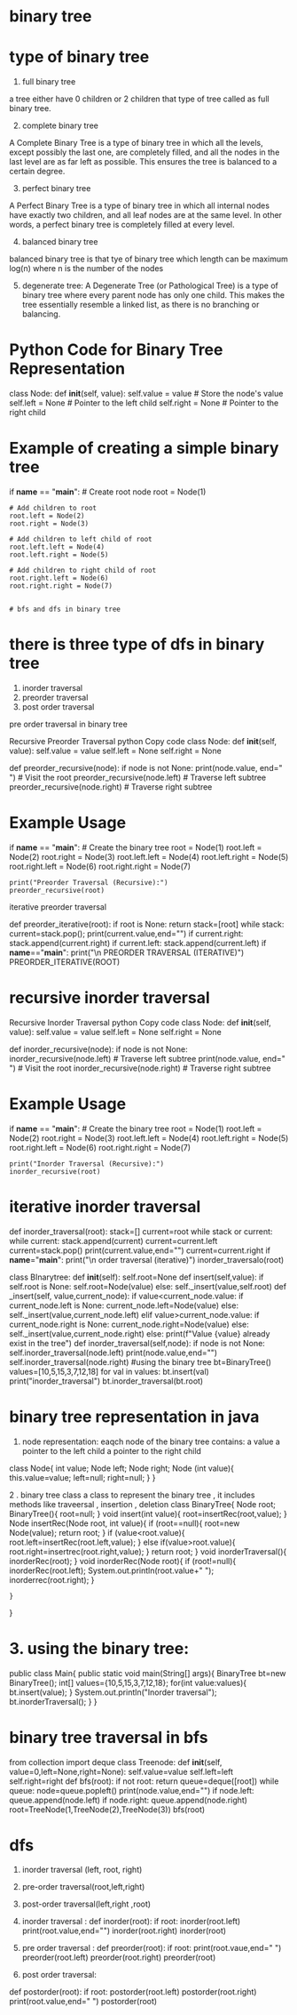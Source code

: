 # binary tree

# type of binary tree
1. full binary tree

a tree either have 0 children or 2 children that type of tree called as full binary tree.

2. complete binary tree

A Complete Binary Tree is a type of binary tree in which all the levels, except possibly the last one, are completely filled, and all the nodes in the last level are as far left as possible. This ensures the tree is balanced to a certain degree.

3. perfect binary tree

A Perfect Binary Tree is a type of binary tree in which all internal nodes have exactly two children, and all leaf nodes are at the same level. In other words, a perfect binary tree is completely filled at every level.

4. balanced binary tree

balanced binary tree is that tye of binary tree which length can be maximum log(n) where n is the number of the nodes

5. degenerate tree:
A Degenerate Tree (or Pathological Tree) is a type of binary tree where every parent node has only one child. This makes the tree essentially resemble a linked list, as there is no branching or balancing.


# Python Code for Binary Tree Representation

class Node:
    def __init__(self, value):
        self.value = value   # Store the node's value
        self.left = None     # Pointer to the left child
        self.right = None    # Pointer to the right child

# Example of creating a simple binary tree
if __name__ == "__main__":
    # Create root node
    root = Node(1)
    
    # Add children to root
    root.left = Node(2)
    root.right = Node(3)
    
    # Add children to left child of root
    root.left.left = Node(4)
    root.left.right = Node(5)
    
    # Add children to right child of root
    root.right.left = Node(6)
    root.right.right = Node(7)


    # bfs and dfs in binary tree
# there is three type of dfs in binary tree
1. inorder traversal
2. preorder traversal 
3. post order traversal

pre order traversal in binary tree

Recursive Preorder Traversal
python
Copy code
class Node:
    def __init__(self, value):
        self.value = value
        self.left = None
        self.right = None

def preorder_recursive(node):
    if node is not None:
        print(node.value, end=" ")  # Visit the root
        preorder_recursive(node.left)  # Traverse left subtree
        preorder_recursive(node.right)  # Traverse right subtree

# Example Usage
if __name__ == "__main__":
    # Create the binary tree
    root = Node(1)
    root.left = Node(2)
    root.right = Node(3)
    root.left.left = Node(4)
    root.left.right = Node(5)
    root.right.left = Node(6)
    root.right.right = Node(7)

    print("Preorder Traversal (Recursive):")
    preorder_recursive(root)  

iterative preorder traversal

def preorder_iterative(root):
    if root is None:
        return 
    stack=[root]
    while stack:
        current=stack.pop();
        print(current.value,end="")
        if current.right:
            stack.append(current.right)
        if current.left:
            stack.append(current.left)
if __name__=="__main__":
    print("\n PREORDER TRAVERSAL (ITERATIVE)")
    PREORDER_ITERATIVE(ROOT)

# recursive inorder traversal

Recursive Inorder Traversal
python
Copy code
class Node:
    def __init__(self, value):
        self.value = value
        self.left = None
        self.right = None

def inorder_recursive(node):
    if node is not None:
        inorder_recursive(node.left)  # Traverse left subtree
        print(node.value, end=" ")   # Visit the root
        inorder_recursive(node.right)  # Traverse right subtree

# Example Usage
if __name__ == "__main__":
    # Create the binary tree
    root = Node(1)
    root.left = Node(2)
    root.right = Node(3)
    root.left.left = Node(4)
    root.left.right = Node(5)
    root.right.left = Node(6)
    root.right.right = Node(7)

    print("Inorder Traversal (Recursive):")
    inorder_recursive(root) 

# iterative inorder traversal
def inorder_traversal(root):
    stack=[]
    current=root
    while stack or current:
        while current:
            stack.append(current)
            current=current.left
        current=stack.pop()
        print(current.value,end="")
        current=current.right
if __name__="__main__":
    print("\n order traversal (iterative)")
    inorder_traversalo(root)

class BInarytree:
    def __init__(self):
        self.root=None
    def insert(self,value):
        if self.root is None:
            self.root=Node(value)
        else:
            self._insert(value,self.root)
    def _insert(self, value,current_node):
        if value<current_node.value:
            if current_node.left is None:
                current_node.left=Node(value)
            else:
                self._insert(value,current_node.left)
        elif value>current_node.value:
            if current_node.right is None:
                current_node.right=Node(value)
            else:
                self._insert(value,current_node.right)
        else:
            print(f"Value {value} already exist in the tree")
    def inorder_traversal(self,node):
        if node is not None:
            self.inorder_traversal(node.left)
            print(node.value,end="")
            self.inorder_traversal(node.right)
#using the binary tree 
bt=BinaryTree()
values=[10,5,15,3,7,12,18]
for val in values:
    bt.insert(val)
print("inorder_traversal")
bt.inorder_traversal(bt.root)

# binary tree representation in java

1. node representation:
eaqch node of the binary tree 
contains:
a value 
a pointer to the left child 
a pointer to the right child

class Node{
    int value;
    Node left;
    Node right;
    Node (int value){
        this.value=value;
        left=null;
        right=null;
    }
}

2 . binary tree class
a class to represent the binary tree , it includes methods like traveersal , insertion , deletion 
class BinaryTree{
    Node root;
    BinaryTree(){
        root=null;
    }
    void insert(int value){
        root=insertRec(root,value);
    }
    Node insertRec(Node root, int value){
        if (root==null){
            root=new Node(value);
            return root;
        }
        if (value<root.value){
            root.left=insertRec(root.left,value);
        }
        else if(value>root.value){
            root.right=insertrec(root.right,value);
        }
        return root;
    }
    void inorderTraversal(){
        inorderRec(root);
    }
    void inorderRec(Node root){
        if (root!=null){
            inorderRec(root.left);
            System.out.println(root.value+" ");
            inorderrec(root.right);
        }

    }
}

# 3. using the binary tree:
public class Main{
    public static void main(String[] args){
        BinaryTree bt=new BinaryTree();
        int[] values={10,5,15,3,7,12,18};
        for(int value:values){
            bt.insert(value);
        }
        System.out.println("Inorder traversal");
        bt.inorderTraversal();
    }
}

# binary tree traversal in bfs
from collection import deque
class Treenode:
    def __init__(self, value=0,left=None,right=None):
        self.value=value
        self.left=left
        self.right=right
    def bfs(root):
        if not root:
            return 
        queue=deque([root])
        while queue:
            node=queue.popleft()
            print(node.value,end="")
            if node.left:
                queue.append(node.left)
            if node.right:
                queue.append(node.right)
root=TreeNode(1,TreeNode(2),TreeNode(3))
bfs(root)

# dfs 
1. inorder traversal (left, root, right)
2. pre-order traversal(root,left,right)
3. post-order traversal(left,right ,root)

1. inorder traversal :
def inorder(root):
    if root:
        inorder(root.left)
        print(root.value,end="")
        inorder(root.right)
inorder(root)

2. pre order traversal :
def preorder(root):
    if root:
        print(root.vaue,end=" ")
        preorder(root.left)
        preorder(root.right)
preorder(root)

3. post order traversal:

def postorder(root):
    if root:
        postorder(root.left)
        postorder(root.right)
        print(root.value,end=" ")
postorder(root)